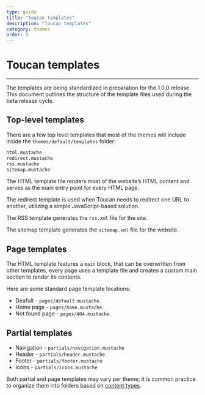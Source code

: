 ```yaml
---
type: guide
title: "Toucan templates"
description: "Toucan templates"
category: themes
order: 5
---
```


# Toucan templates
---

The templates are being standardized in preparation for the 1.0.0 release. This document outlines the structure of the template files used during the beta release cycle.

## Top-level templates

There are a few top level templates that most of the themes will include inside the `themes/default/templates` folder:

```sh
html.mustache
redirect.mustache
rss.mustache
sitemap.mustache
```

The HTML template file renders most of the website’s HTML content and serves as the main entry point for every HTML page.

The redirect template is used when Toucan needs to redirect one URL to another, utilizing a simple JavaScript-based solution.

The RSS template generates the `rss.xml` file for the site.

The sitemap template generates the `sitemap.xml` file for the website.

## Page templates

The HTML template features a `main` block, that can be overwritten from other templates, every page uses a template file and creates a custom main section to render its contents. 

Here are some standard page template locations:

- Deafult - `pages/default.mustache`.
- Home page - `pages/home.mustache`.
- Not found page - `pages/404.mustache`.


## Partial templates

- Navigation - `partials/navigation.mustache`
- Header - `partials/header.mustache`
- Footer - `partials/footer.mustache`
- Icons - `partials/icons.mustache`

Both partial and page templates may vary per theme; it is common practice to organize them into folders based on [content types](/docs/themes/content-types/).





